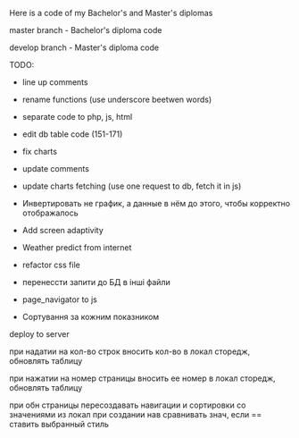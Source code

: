 Here is a code of my Bachelor's and Master's diplomas

master branch - Bachelor's diploma code

develop branch - Master's diploma code


TODO: 
 + line up comments 
 + rename functions (use underscore beetwen words) 
 + separate code to php, js, html 
 + edit db table code (151-171) 
 + fix charts 
 + update comments
 + update charts fetching (use one request to db, fetch it in js)
 + Инвертировать не график, а данные в нём до этого, чтобы корректно отображалось

 + Add screen adaptivity
 + Weather predict from internet
 + refactor css file
 + перенессти запити до БД в інші файли
 + page_navigator to js
 + Сортування за кожним показником


 deploy to server 




 при надатии на кол-во строк вносить кол-во в локал сторедж, обновлять таблицу

 при нажатии на номер страницы вносить ее номер в локал сторедж, обновлять таблицу

 при обн страницы пересоздавать навигации и сортировки со значениями из локал
 при создании нав сравнивать знач, если == ставить выбранный стиль



